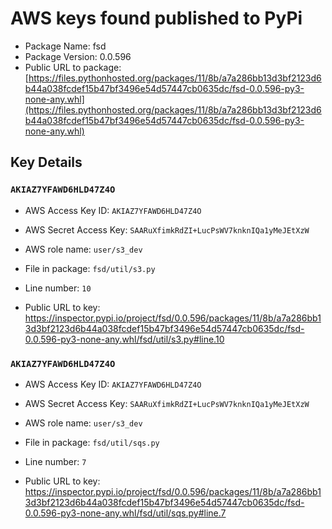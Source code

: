 # AWS keys found published to PyPi

* Package Name: fsd
* Package Version: 0.0.596
* Public URL to package: [https://files.pythonhosted.org/packages/11/8b/a7a286bb13d3bf2123d6b44a038fcdef15b47bf3496e54d57447cb0635dc/fsd-0.0.596-py3-none-any.whl](https://files.pythonhosted.org/packages/11/8b/a7a286bb13d3bf2123d6b44a038fcdef15b47bf3496e54d57447cb0635dc/fsd-0.0.596-py3-none-any.whl)

## Key Details

### `AKIAZ7YFAWD6HLD47Z4O`

* AWS Access Key ID: `AKIAZ7YFAWD6HLD47Z4O`
* AWS Secret Access Key: `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` 
* AWS role name: `user/s3_dev`
* File in package: `fsd/util/s3.py`
* Line number: `10`

* Public URL to key: https://inspector.pypi.io/project/fsd/0.0.596/packages/11/8b/a7a286bb13d3bf2123d6b44a038fcdef15b47bf3496e54d57447cb0635dc/fsd-0.0.596-py3-none-any.whl/fsd/util/s3.py#line.10



### `AKIAZ7YFAWD6HLD47Z4O`

* AWS Access Key ID: `AKIAZ7YFAWD6HLD47Z4O`
* AWS Secret Access Key: `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` 
* AWS role name: `user/s3_dev`
* File in package: `fsd/util/sqs.py`
* Line number: `7`

* Public URL to key: https://inspector.pypi.io/project/fsd/0.0.596/packages/11/8b/a7a286bb13d3bf2123d6b44a038fcdef15b47bf3496e54d57447cb0635dc/fsd-0.0.596-py3-none-any.whl/fsd/util/sqs.py#line.7


